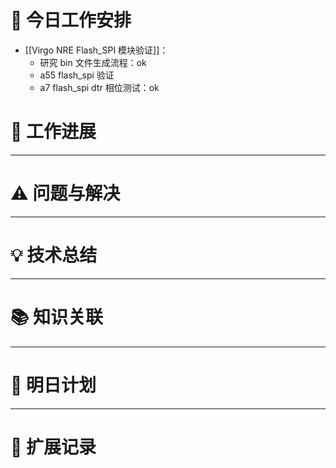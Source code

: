 



# **🔧 今日工作安排**
- [[Virgo NRE Flash_SPI 模块验证]]：
	- 研究 bin 文件生成流程：ok
	- a55 flash_spi 验证
	- a7 flash_spi dtr 相位测试：ok


# **📌 工作进展**



---

# **⚠️ 问题与解决**


---

# **💡 技术总结**


---

# **📚 知识关联**


---
# **📌 明日计划**


---

# **💬 扩展记录**



